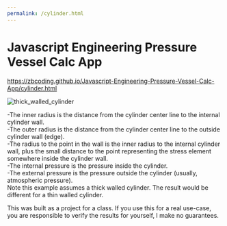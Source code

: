 ```yaml
---
permalink: /cylinder.html
---
```

# Javascript Engineering Pressure Vessel Calc App

https://zbcoding.github.io/Javascript-Engineering-Pressure-Vessel-Calc-App/cylinder.html

![thick_walled_cylinder](https://user-images.githubusercontent.com/56856630/183328618-8f74b17e-58fd-44d1-bdda-0f42b450bf6c.png)

-The inner radius is the distance from the cylinder center line to the internal cylinder wall.   
-The outer radius is the distance from the cylinder center line to the outside cylinder wall (edge).  
-The radius to the point in the wall is the inner radius to the internal cylinder wall, plus the small distance to the point representing the stress element somewhere inside the cylinder wall.  
-The internal pressure is the pressure inside the cylinder.  
-The external pressure is the pressure outside the cylinder (usually, atmospheric pressure).  
Note this example assumes a thick walled cylinder. The result would be different for a thin walled cylinder.   

This was built as a project for a class. If you use this for a real use-case, you are responsible to verify the results for yourself, I make no guarantees.


